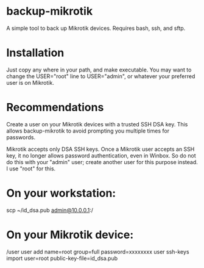 backup-mikrotik
===============

A simple tool to back up Mikrotik devices. Requires bash, ssh, and sftp.

Installation
===============

Just copy any where in your path, and make executable. You may want to
change the USER="root" line to USER="admin", or whatever your preferred
user is on Mikrotik.

Recommendations
===============

Create a user on your Mikrotik devices with a trusted SSH DSA key. This
allows backup-mikrotik to avoid prompting you multiple times for passwords.

Mikrotik accepts only DSA SSH keys. Once a Mikrotik user accepts an SSH
key, it no longer allows password authentication, even in Winbox. So do
not do this with your "admin" user; create another user for this purpose
instead. I use "root" for this.

# On your workstation:
scp ~/id_dsa.pub admin@10.0.0.1:/

# On your Mikrotik device:
/user
user add name=root group=full password=xxxxxxxx
user ssh-keys import user=root public-key-file=id_dsa.pub
